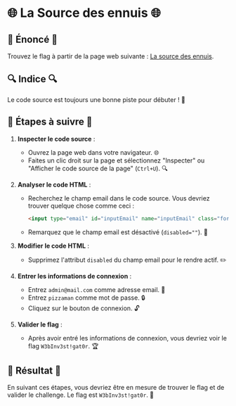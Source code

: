 # 🌐 La Source des ennuis 🌐

## 📜 Énoncé 📜

Trouvez le flag à partir de la page web suivante : [La source des ennuis](#).

## 🔍 Indice 🔍

Le code source est toujours une bonne piste pour débuter ! 🔎

## 🔎 Étapes à suivre 🔎

1. **Inspecter le code source** :
   - Ouvrez la page web dans votre navigateur. 🌐
   - Faites un clic droit sur la page et sélectionnez "Inspecter" ou "Afficher le code source de la page" (`Ctrl+U`). 🔍

2. **Analyser le code HTML** :
   - Recherchez le champ email dans le code source. Vous devriez trouver quelque chose comme ceci :
     ```html
     <input type="email" id="inputEmail" name="inputEmail" class="form-control" placeholder="michel@mail.com" required="" autofocus="" disabled="">
     ```
   - Remarquez que le champ email est désactivé (`disabled=""`). 🚫

3. **Modifier le code HTML** :
   - Supprimez l'attribut `disabled` du champ email pour le rendre actif. ✏️

4. **Entrer les informations de connexion** :
   - Entrez `admin@mail.com` comme adresse email. 📧
   - Entrez `pizzaman` comme mot de passe. 🔒
   - Cliquez sur le bouton de connexion. 🔓

5. **Valider le flag** :
   - Après avoir entré les informations de connexion, vous devriez voir le flag `W3bInv3st!gat0r`. 🏆

## 🏁 Résultat 🏁

En suivant ces étapes, vous devriez être en mesure de trouver le flag et de valider le challenge. Le flag est `W3bInv3st!gat0r`. 🏁
